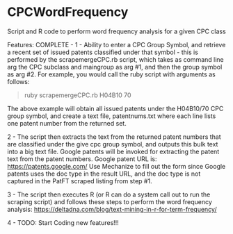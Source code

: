 # CPCWordFrequency
Script and R code to perform word frequency analysis for a given CPC class

Features:
COMPLETE - 1 - Ability to enter a CPC Group Symbol, and retrieve a recent set of issued patents classified under that symbol - this is performed by the scrapemergeCPC.rb script, which takes as command line arg the CPC subclass and maingroup as arg #1, and then the group symbol as arg #2. For example, you would call the ruby script with arguments as follows:
> ruby scrapemergeCPC.rb H04B10 70

The above example will obtain all issued patents under the H04B10/70 CPC group symbol, and create a text file, patentnums.txt where each line lists one patent number from the returned set.

2 - The script then extracts the text from the returned patent numbers that are classified under the give cpc group symbol, and outputs this bulk text into a big text file. Google patents will be invoked for extracting the patent text from the patent numbers. Google patent URL is: https://patents.google.com/ Use Mechanize to fill out the form since Google patents uses the doc type in the result URL, and the doc type is not captured in the PatFT scraped listing from step #1.

3 - The script then executes R (or R can do a system call out to run the scraping script) and follows these steps to perform the word frequency analysis: https://deltadna.com/blog/text-mining-in-r-for-term-frequency/

4 - TODO: Start Coding new features!!!
